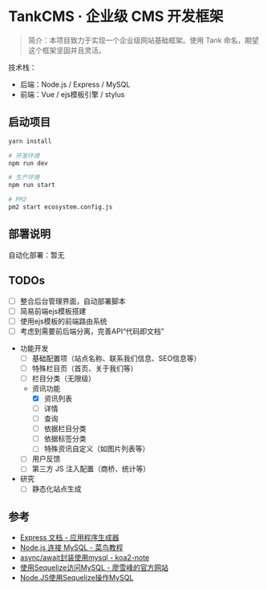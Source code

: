 # TankCMS · 企业级 CMS 开发框架

> 简介：本项目致力于实现一个企业级网站基础框架。使用 Tank 命名，期望这个框架坚固并且灵活。 

技术栈：

- 后端：Node.js / Express / MySQL
- 前端：Vue / ejs模板引擎 / stylus

## 启动项目

```sh
yarn install

# 开发环境
npm run dev

# 生产环境
npm run start

# PM2
pm2 start ecosystem.config.js
```

## 部署说明

自动化部署：暂无

## TODOs

- [ ] 整合后台管理界面，自动部署脚本
- [ ] 简易前端ejs模板搭建
- [ ] 使用ejs模板的前端路由系统
- [ ] 考虑到需要前后端分离，完善API“代码即文档”
- 功能开发
    - [ ] 基础配置项（站点名称、联系我们信息、SEO信息等）
    - [ ] 特殊栏目页（首页、关于我们等）
    - [ ] 栏目分类（无限级）
    - 资讯功能
        - [X] 资讯列表
        - [ ] 详情
        - [ ] 查询
        - [ ] 依据栏目分类
        - [ ] 依据标签分类
        - [ ] 特殊资讯自定义（如图片列表等）
    - [ ] 用户反馈
    - [ ] 第三方 JS 注入配置（商桥、统计等）
- 研究
    - [ ] 静态化站点生成

## 参考

- [Express 文档 - 应用程序生成器](https://expressjs.com/zh-cn/starter/generator.html)
- [Node.js 连接 MySQL - 菜鸟教程](http://www.runoob.com/nodejs/nodejs-mysql.html)
- [async/await封装使用mysql - koa2-note](https://chenshenhai.github.io/koa2-note/note/mysql/async.html)
- [使用Sequelize访问MySQL - 廖雪峰的官方网站](https://www.liaoxuefeng.com/wiki/1022910821149312/1101571555324224)
- [Node.JS使用Sequelize操作MySQL](https://www.jianshu.com/p/797e10fe2393)
 
 
